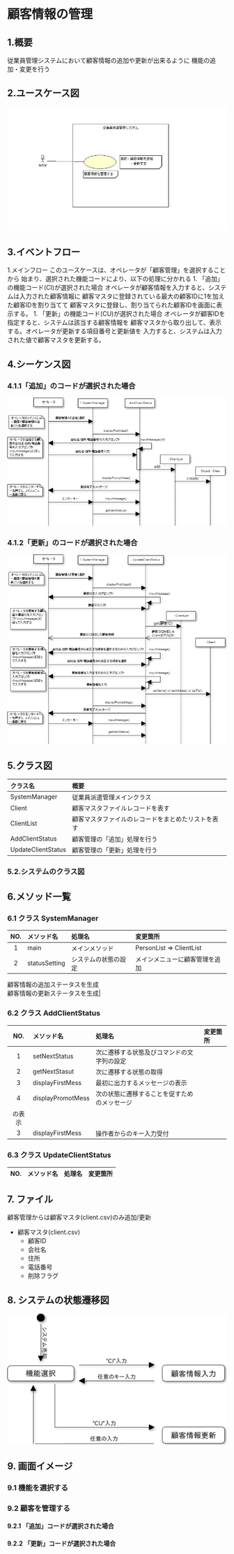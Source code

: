 # 顧客情報の管理

## 1.概要
従業員管理システムにおいて顧客情報の追加や更新が出来るように
機能の追加・変更を行う

## 2.ユースケース図
![ユースケース図](jpg/ucd.jpg)

## 3.イベントフロー
1.メインフロー
このユースケースは、オペレータが「顧客管理」を選択することから
始まり、選択された機能コードにより、以下の処理に分かれる
    1. 「追加」の機能コード(CI)が選択された場合
    オペレータが顧客情報を入力すると、システムは入力された顧客情報に
    顧客マスタに登録されている最大の顧客IDに1を加えた顧客IDを割り当てて
    顧客マスタに登録し、割り当てられた顧客IDを画面に表示する。
    1. 「更新」の機能コード(CU)が選択された場合
    オペレータが顧客IDを指定すると、システムは該当する顧客情報を
    顧客マスタから取り出して、表示する。オペレータが更新する項目番号と更新値を
    入力すると、システムは入力された値で顧客マスタを更新する。

## 4.シーケンス図

### 4.1.1「追加」のコードが選択された場合
![シーケンス図](jpg/sqd_add.png)

### 4.1.2「更新」のコードが選択された場合
![シーケンス図](jpg/sqd_update.png)

## 5.クラス図
|クラス名|概要|
|:-------|:---|
|SystemManager|従業員派遣管理メインクラス|
|Client|顧客マスタファイルレコードを表す|
|ClientList|顧客マスタファイルのレコードをまとめたリストを表す|
|AddClientStatus|顧客管理の「追加」処理を行う|
|UpdateClientStatus|顧客管理の「更新」処理を行う|

### 5.2.システムのクラス図

## 6.メソッド一覧

### 6.1 クラス SystemManager
|NO.|メソッド名|処理名|変更箇所|
|:-:|:---------|:-----|:-------|
|1|main|メインメソッド|PersonList => ClientList|
|2|statusSetting|システムの状態の設定|メインメニューに顧客管理を追加<br />
顧客情報の追加ステータスを生成<br />
顧客情報の更新ステータスを生成|

### 6.2 クラス AddClientStatus
|NO.|メソッド名|処理名|変更箇所|
|:-:|:---------|:-----|:-------|
|1|setNextStatus|次に遷移する状態及びコマンドの文字列の設定| |
|2|getNextStasut|次に遷移する状態の取得| |
|3|displayFirstMess|最初に出力するメッセージの表示| |
|4|displayPromotMess|次の状態に遷移することを促すためのメッセージ<br />
の表示| |
|3|displayFirstMess|操作者からのキー入力受付| |

### 6.3 クラス UpdateClientStatus
|NO.|メソッド名|処理名|変更箇所|
|:-:|:---------|:-----|:-------|

## 7. ファイル
顧客管理からは顧客マスタ(client.csv)のみ追加/更新
- 顧客マスタ(client.csv)
	- 顧客ID
	- 会社名
	- 住所
	- 電話番号
	- 削除フラグ

## 8. システムの状態遷移図
![状態遷移図](jpg/Untitled.png)

## 9. 画面イメージ

### 9.1 機能を選択する

### 9.2 顧客を管理する

#### 9.2.1 「追加」コードが選択された場合

#### 9.2.2 「更新」コードが選択された場合



